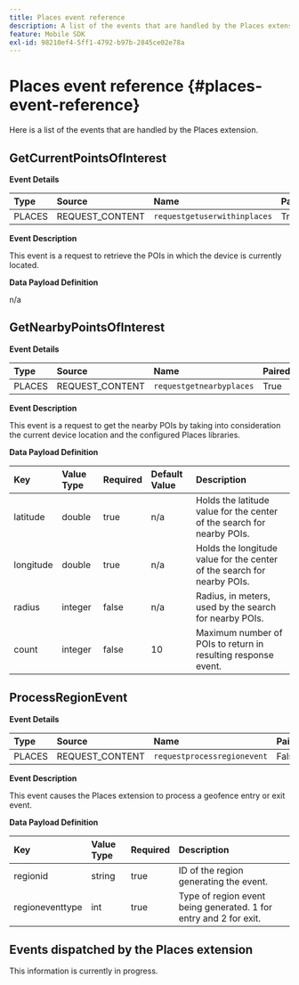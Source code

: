 ```yaml
---
title: Places event reference
description: A list of the events that are handled by the Places extension.
feature: Mobile SDK
exl-id: 98210ef4-5ff1-4792-b97b-2845ce02e78a
---
```

# Places event reference {#places-event-reference}

Here is a list of the events that are handled by the Places extension.

## GetCurrentPointsOfInterest

**Event Details**

| Type | Source | Name | Paired |
| :--- | :--- | :--- | :--- |
| PLACES | REQUEST_CONTENT | `requestgetuserwithinplaces` | True |

**Event Description**

This event is a request to retrieve the POIs in which the device is currently located.

**Data Payload Definition**

n/a

## GetNearbyPointsOfInterest

**Event Details**

| Type | Source | Name | Paired |
| :--- | :--- | :--- | :--- |
| PLACES | REQUEST_CONTENT | `requestgetnearbyplaces` | True |

**Event Description**

This event is a request to get the nearby POIs by taking into consideration the current device location and the configured Places libraries.

**Data Payload Definition**

| Key | Value Type | Required | Default Value | Description |
| :--- | :--- | :--- | :--- | :--- |
| latitude | double | true | n/a | Holds the latitude value for the center of the search for nearby POIs. |
| longitude | double | true | n/a | Holds the longitude value for the center of the search for nearby POIs. |
| radius | integer | false | n/a | Radius, in meters, used by the search for nearby POIs. |
| count | integer | false | 10 | Maximum number of POIs to return in resulting response event. |

## ProcessRegionEvent

**Event Details**

| Type | Source | Name | Paired |
| :--- | :--- | :--- | :--- |
| PLACES | REQUEST_CONTENT | `requestprocessregionevent` | False |

**Event Description**

This event causes the Places extension to process a geofence entry or exit event.

**Data Payload Definition**

| Key | Value Type | Required | Description |
| :--- | :--- | :--- | :--- |
| regionid | string | true | ID of the region generating the event. |
| regioneventtype | int | true | Type of region event being generated. 1 for entry and 2 for exit. |

## Events dispatched by the Places extension

This information is currently in progress.
